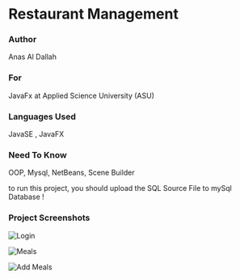 # Restaurant Management
### Author
Anas Al Dallah
### For
JavaFx at Applied Science University (ASU)
### Languages Used
JavaSE , JavaFX
### Need To Know
OOP, Mysql, NetBeans, Scene Builder

to run this project, you should upload the SQL Source File to mySql Database !

### Project Screenshots
![Login](https://user-images.githubusercontent.com/46227234/57109394-07eec800-6d3e-11e9-838c-402293aac8c9.png)

![Meals](https://user-images.githubusercontent.com/46227234/57109485-42f0fb80-6d3e-11e9-9b9c-e76f6ff00b2c.png)

![Add Meals](https://user-images.githubusercontent.com/46227234/57109551-72a00380-6d3e-11e9-87a8-46bfce0a00c3.png)
